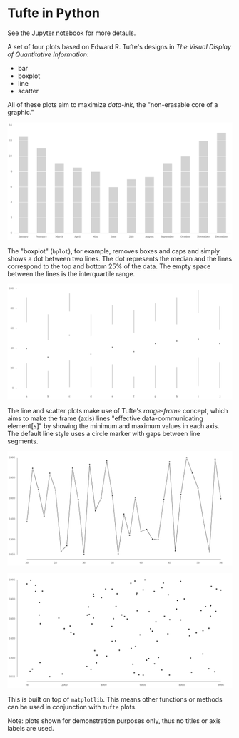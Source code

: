 # Tufte in Python

See the [Jupyter notebook](https://github.com/juanshishido/tufte/blob/master/tufte-in-python.ipynb) for more detauls.

A set of four plots based on Edward R. Tufte's designs in _The Visual Display of Quantitative Information_:

* bar
* boxplot
* line
* scatter

All of these plots aim to maximize _data-ink_, the "non-erasable core of a graphic." 

![bar](/images/bar.png)

The "boxplot" (`bplot`), for example, removes boxes and caps and simply shows a dot between two lines. The dot represents the median and the lines correspond to the top and bottom 25% of the data. The empty space between the lines is the interquartile range.

![bplot](/images/bplot.png)

The line and scatter plots make use of Tufte's _range-frame_ concept, which aims to make the frame (axis) lines "effective data-communicating element[s]" by showing the minimum and maximum values in each axis. The default line style uses a circle marker with gaps between line segments.

![line](/images/line.png)

![scatter](/images/scatter.png)

This is built on top of `matplotlib`. This means other functions or methods can be used in conjunction with `tufte` plots.

Note: plots shown for demonstration purposes only, thus no titles or axis labels are used.
